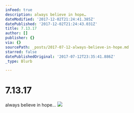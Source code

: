 ```yaml
---
inFeed: true
description: always believe in hope…
dateModified: '2017-12-02T21:24:41.385Z'
datePublished: '2017-12-02T21:24:43.031Z'
title: 7.13.17
author: []
publisher: {}
via: {}
sourcePath: _posts/2017-07-12-always-believe-in-hope.md
starred: false
datePublishedOriginal: '2017-07-12T23:35:41.886Z'
_type: Blurb

---
```

# 7.13.17

always believe in hope...
![](https://the-grid-user-content.s3-us-west-2.amazonaws.com/220f4273-e196-4129-be3f-e42d81bef00c.png)